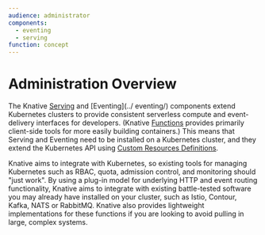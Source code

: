 ```yaml
---
audience: administrator
components:
  - eventing
  - serving
function: concept
---
```


# Administration Overview

The Knative [Serving](../serving/) and [Eventing](../ eventing/) components extend Kubernetes clusters to provide consistent serverless compute and event-delivery interfaces for developers.  (Knative [Functions](../functions/) provides primarily client-side tools for more easily building containers.)  This means that Serving and Eventing need to be installed on a Kubernetes cluster, and they extend the Kubernetes API using [Custom Resources Definitions](https://kubernetes.io/docs/concepts/extend-kubernetes/api-extension/custom-resources/).

Knative aims to integrate with Kubernetes, so existing tools for managing Kubernetes such as RBAC, quota, admission control, and monitoring should "just work".  By using a plug-in model for underlying HTTP and event routing functionality, Knative aims to integrate with existing battle-tested software you may already have installed on your cluster, such as Istio, Contour, Kafka, NATS or RabbitMQ.  Knative also provides lightweight implementations for these functions if you are looking to avoid pulling in large, complex systems.